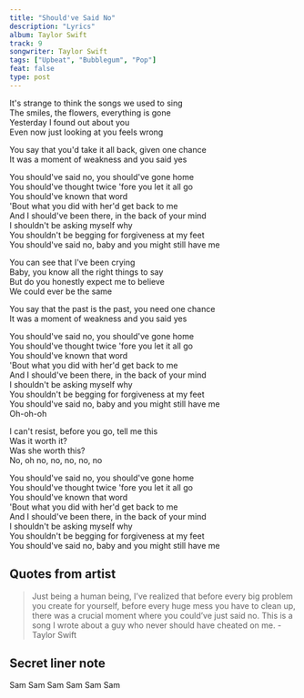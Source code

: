 ```yaml
---
title: "Should've Said No"
description: "Lyrics"
album: Taylor Swift
track: 9
songwriter: Taylor Swift
tags: ["Upbeat", "Bubblegum", "Pop"]
feat: false
type: post
---
```


<p className="verse-one">
It's strange to think the songs we used to sing <br />
The smiles, the flowers, everything is gone <br />
Yesterday I found out about you <br />
Even now just looking at you feels wrong <br />
</p>
<p className="pre-chorus">
You say that you'd take it all back, given one chance <br />
It was a moment of weakness and you said yes <br />
</p>
<p className="chorus">
You should've said no, you should've gone home <br />
You should've thought twice 'fore you let it all go <br />
You should've known that word <br />
'Bout what you did with her'd get back to me <br />
And I should've been there, in the back of your mind <br />
I shouldn't be asking myself why <br />
You shouldn't be begging for forgiveness at my feet <br />
You should've said no, baby and you might still have me <br />
</p>
<p className="verse-two">
You can see that I've been crying <br />
Baby, you know all the right things to say <br />
But do you honestly expect me to believe <br />
We could ever be the same <br />
</p>
<p className="pre-chorus">
You say that the past is the past, you need one chance <br />
It was a moment of weakness and you said yes <br />
</p>
<p className="chorus">
You should've said no, you should've gone home <br />
You should've thought twice 'fore you let it all go <br />
You should've known that word <br />
'Bout what you did with her'd get back to me <br />
And I should've been there, in the back of your mind <br />
I shouldn't be asking myself why <br />
You shouldn't be begging for forgiveness at my feet <br />
You should've said no, baby and you might still have me <br />
Oh-oh-oh <br />
</p>
<p className="bridge">
I can't resist, before you go, tell me this <br />
Was it worth it? <br />
Was she worth this? <br />
No, oh no, no, no, no, no <br />
</p>
<p className="chorus">
You should've said no, you should've gone home <br />
You should've thought twice 'fore you let it all go <br />
You should've known that word <br />
'Bout what you did with her'd get back to me <br />
And I should've been there, in the back of your mind <br />
I shouldn't be asking myself why <br />
You shouldn't be begging for forgiveness at my feet <br />
You should've said no, baby and you might still have me <br />
</p>

## Quotes from artist

<blockquote>
Just being a human being, I’ve realized that before every big problem you create for yourself, before every huge mess you have to clean up, there was a crucial moment where you could’ve just said no. This is a song I wrote about a guy who never should have cheated on me. - Taylor Swift
</blockquote>

## Secret liner note

Sam Sam Sam Sam Sam Sam
